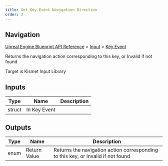 ```yaml
---
title: Get Key Event Navigation Direction
order: 2
---
```

## Navigation

[Unreal Engine Blueprint API Reference](https://dev.epicgames.com/documentation/en-us/unreal-engine/BlueprintAPI) > [Input](https://dev.epicgames.com/documentation/en-us/unreal-engine/BlueprintAPI/Input) > [Key Event](https://dev.epicgames.com/documentation/en-us/unreal-engine/BlueprintAPI/Input/KeyEvent)

Returns the navigation action corresponding to this key, or Invalid if not found

Target is Kismet Input Library

## Inputs

| Type | Name | Description |
| --- | --- | --- |
| struct | In Key Event |  |

## Outputs

| Type | Name | Description |
| --- | --- | --- |
| enum | Return Value | Returns the navigation action corresponding to this key, or Invalid if not found |
